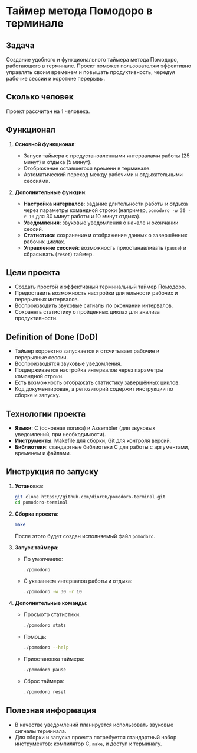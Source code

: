 # Таймер метода Помодоро в терминале

## Задача

Создание удобного и функционального таймера метода Помодоро, работающего в терминале. Проект поможет пользователям эффективно управлять своим временем и повышать продуктивность, чередуя рабочие сессии и короткие перерывы.

## Сколько человек

Проект рассчитан на 1 человека.

## Функционал

1. **Основной функционал**:
    - Запуск таймера с предустановленными интервалами работы (25 минут) и отдыха (5 минут).
    - Отображение оставшегося времени в терминале.
    - Автоматический переход между рабочими и отдыхательными сессиями.

2. **Дополнительные функции**:
    - **Настройка интервалов**: задание длительности работы и отдыха через параметры командной строки (например, `pomodoro -w 30 -r 10` для 30 минут работы и 10 минут отдыха).
    - **Уведомления**: звуковые уведомления о начале и окончании сессий.
    - **Статистика**: сохранение и отображение данных о завершённых рабочих циклах.
    - **Управление сессией**: возможность приостанавливать (`pause`) и сбрасывать (`reset`) таймер.

## Цели проекта

- Создать простой и эффективный терминальный таймер Помодоро.
- Предоставить возможность настройки длительности рабочих и перерывных интервалов.
- Воспроизводить звуковые сигналы по окончании интервалов.
- Сохранять статистику о пройденных циклах для анализа продуктивности.

## Definition of Done (DoD)

- Таймер корректно запускается и отсчитывает рабочие и перерывные сессии.
- Воспроизводятся звуковые уведомления.
- Поддерживается настройка интервалов через параметры командной строки.
- Есть возможность отображать статистику завершённых циклов.
- Код документирован, а репозиторий содержит инструкции по сборке и запуску.

## Технологии проекта

- **Языки**: C (основная логика) и Assembler (для звуковых уведомлений, при необходимости).
- **Инструменты**: Makefile для сборки, Git для контроля версий.
- **Библиотеки**: стандартные библиотеки C для работы с аргументами, временем и файлами.

## Инструкция по запуску

1. **Установка**:
    ```bash
    git clone https://github.com/dior06/pomodoro-terminal.git
    cd pomodoro-terminal
    ```

2. **Сборка проекта**:
    ```bash
    make
    ```

    После этого будет создан исполняемый файл `pomodoro`.

3. **Запуск таймера**:
    - По умолчанию:
      ```bash
      ./pomodoro
      ```
    - С указанием интервалов работы и отдыха:
      ```bash
      ./pomodoro -w 30 -r 10
      ```

4. **Дополнительные команды**:
    - Просмотр статистики:
      ```bash
      ./pomodoro stats
      ```
    - Помощь:
      ```bash
      ./pomodoro --help
      ```
    - Приостановка таймера:
      ```bash
      ./pomodoro pause
      ```
    - Сброс таймера:
      ```bash
      ./pomodoro reset
      ```

## Полезная информация

- В качестве уведомлений планируется использовать звуковые сигналы терминала.
- Для сборки и запуска проекта потребуется стандартный набор инструментов: компилятор C, `make`, и доступ к терминалу.
